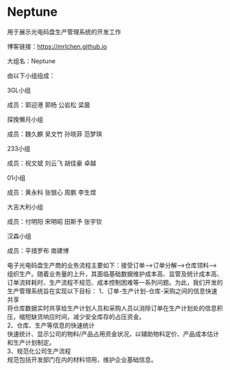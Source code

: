 # Neptune

用于展示光电码盘生产管理系统的开发工作

博客链接：<a ref="https://mrlchen.github.io">https://mrlchen.github.io</a>

大组名：Neptune

由以下小组组成：

3GL小组

成员：郭迎港 郭杨  公岩松  梁晨

探挽懒月小组

成员：魏久麒 吴文竹 孙晓菲 范梦琪

233小组

成员：祝文斌 刘云飞 胡佳豪 卓越

01小组

成员：黄永科 张银心 周鹏	李生煜

大吉大利小组

成员：付明阳 宋明昭 田斯予 张宇钦

汉森小组

成员：平措罗布 南建博

电子光电码盘生产商的业务流程主要如下：接受订单—->订单分解—->仓库领料—->组织生产。随着业务量的上升，其面临基础数据维护成本高、监管及统计成本高、订单流转耗时、生产流程不规范、成本控制困难等一系列问题。为此，我们开发的生产管理系统旨在实现以下目标：
 1、订单-生产计划-仓库-采购之间的信息快速共享<br>
 将仓库数据实时共享给生产计划人员和采购人员以消除订单在生产计划处的信息积压，缩短缺货响应时间，减少安全库存的占压资金。<br>
 2、仓库、生产等信息的快速统计<br>
 快速统计、显示公司的物料/产品占用资金状况，以辅助物料定价、产品成本估计和生产计划制定。<br>
 3、规范化公司生产流程<br>
 规范包括开发部门在内的材料领用，维护企业基础信息。
